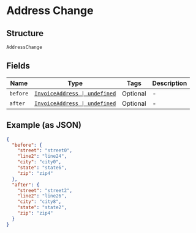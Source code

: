 
# Address Change

## Structure

`AddressChange`

## Fields

| Name | Type | Tags | Description |
|  --- | --- | --- | --- |
| `before` | [`InvoiceAddress \| undefined`](../../doc/models/invoice-address.md) | Optional | - |
| `after` | [`InvoiceAddress \| undefined`](../../doc/models/invoice-address.md) | Optional | - |

## Example (as JSON)

```json
{
  "before": {
    "street": "street0",
    "line2": "line24",
    "city": "city0",
    "state": "state6",
    "zip": "zip4"
  },
  "after": {
    "street": "street2",
    "line2": "line26",
    "city": "city8",
    "state": "state2",
    "zip": "zip4"
  }
}
```

